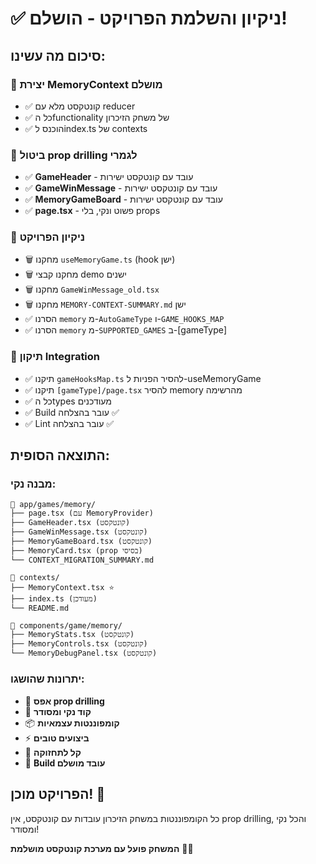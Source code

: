 # ✅ ניקיון והשלמת הפרויקט - הושלם!

## סיכום מה עשינו:

### 🎯 יצירת MemoryContext מושלם
- ✅ קונטקסט מלא עם reducer
- ✅ כל הfunctionality של משחק הזיכרון
- ✅ הוכנס לindex.ts של contexts

### 🚫 ביטול prop drilling לגמרי
- ✅ **GameHeader** - עובד עם קונטקסט ישירות
- ✅ **GameWinMessage** - עובד עם קונטקסט ישירות  
- ✅ **MemoryGameBoard** - עובד עם קונטקסט ישירות
- ✅ **page.tsx** - פשוט ונקי, בלי props

### 🧹 ניקיון הפרויקט
- 🗑️ מחקנו `useMemoryGame.ts` (hook ישן)
- 🗑️ מחקנו קבצי demo ישנים
- 🗑️ מחקנו `GameWinMessage_old.tsx`
- 🗑️ מחקנו `MEMORY-CONTEXT-SUMMARY.md` ישן
- ✅ הסרנו `memory` מ-`AutoGameType` ו-`GAME_HOOKS_MAP`
- ✅ הסרנו `memory` מ-`SUPPORTED_GAMES` ב-[gameType]

### 🔧 תיקון Integration
- ✅ תיקנו `gameHooksMap.ts` להסיר הפניות ל-useMemoryGame
- ✅ תיקנו `[gameType]/page.tsx` להסיר memory מהרשימה
- ✅ כל הtypes מעודכנים
- ✅ Build עובר בהצלחה ✅
- ✅ Lint עובר בהצלחה ✅

## התוצאה הסופית:

### מבנה נקי:
```
📁 app/games/memory/
├── page.tsx (עם MemoryProvider)
├── GameHeader.tsx (קונטקסט)
├── GameWinMessage.tsx (קונטקסט)
├── MemoryGameBoard.tsx (קונטקסט)
├── MemoryCard.tsx (prop בסיסי)
└── CONTEXT_MIGRATION_SUMMARY.md

📁 contexts/
├── MemoryContext.tsx ⭐
├── index.ts (מעודכן)
└── README.md

📁 components/game/memory/
├── MemoryStats.tsx (קונטקסט)
├── MemoryControls.tsx (קונטקסט)
└── MemoryDebugPanel.tsx (קונטקסט)
```

### יתרונות שהושגו:
- 🎯 **אפס prop drilling**
- 🧹 **קוד נקי ומסודר**
- 📦 **קומפוננטות עצמאיות**
- ⚡ **ביצועים טובים**
- 🔧 **קל לתחזוקה**
- 🚀 **Build עובד מושלם**

## הפרויקט מוכן! 🎉

כל הקומפוננטות במשחק הזיכרון עובדות עם קונטקסט, אין prop drilling, והכל נקי ומסודר!

**המשחק פועל עם מערכת קונטקסט מושלמת** 🚀✨
